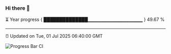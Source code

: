 ### Hi there 👋

⏳ Year progress { ██████████████▁▁▁▁▁▁▁▁▁▁▁▁▁▁▁▁ } 49.67 %

---

⏰ Updated on Tue, 01 Jul 2025 06:40:00 GMT

![Progress Bar CI](https://github.com/DhruviPatel157/GitHub-Actions-Demo/workflows/Progress%20Bar%20CI/badge.svg)
